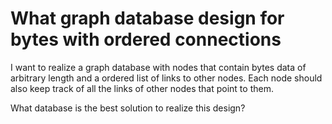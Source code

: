 # What graph database design for bytes with ordered connections

I want to realize a graph database with nodes that contain bytes data of arbitrary length and a ordered list of links to other nodes. Each node should also keep track of all the links of other nodes that point to them.

What database is the best solution to realize this design?